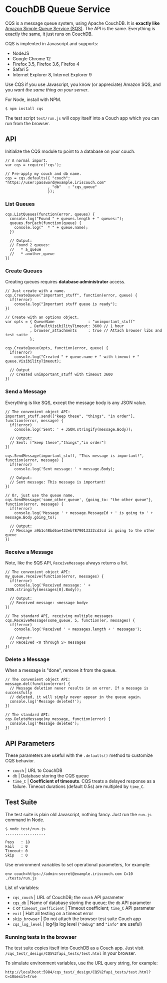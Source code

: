 # CouchDB Queue Service

CQS is a message queue system, using Apache CouchDB. It is **exactly like** [Amazon Simple Queue Service (SQS)][sqs_api]. The API is the same. Everything is exactly the same, it just runs on CouchDB.

CQS is implented in Javascript and supports:

* NodeJS
* Google Chrome 12
* Firefox 3.5, Firefox 3.6, Firefox 4
* Safari 5
* Internet Explorer 8, Internet Explorer 9

Use CQS if you use Javascript, you know (or appreciate) Amazon SQS, and you *want the same thing on your server*.

For Node, install with NPM.

    $ npm install cqs

The test script `test/run.js` will copy itself into a Couch app which you can run from the browser.

[sqs_api]: http://docs.amazonwebservices.com/AWSSimpleQueueService/latest/APIReference/

## API

Initialize the CQS module to point to a database on your couch.

    // A normal import.
    var cqs = require('cqs');

    // Pre-apply my couch and db name.
    cqs = cqs.defaults({ "couch": "https://user:password@example.iriscouch.com"
                       , "db"   : "cqs_queue"
                       });

### List Queues

    cqs.ListQueues(function(error, queues) {
      console.log("Found " + queues.length + " queues:");
      queues.forEach(function(queue) {
        console.log("  * " + queue.name);
      })

      // Output:
      // Found 2 queues:
      //   * a_queue
      //   * another_queue
    })

### Create Queues

Creating queues requires **database administrator** access.

    // Just create with a name.
    cqs.CreateQueue("important_stuff", function(error, queue) {
      if(!error)
        console.log("Important stuff queue is ready");
    })

    // Create with an options object.
    var opts = { QueueName               : "unimportant_stuff"
               , DefaultVisibilityTimeout: 3600 // 1 hour
               , browser_attachments     : true // Attach browser libs and test suite
               };

    cqs.CreateQueue(opts, function(error, queue) {
      if(!error)
        console.log("Created " + queue.name + " with timeout + " queue.VisibilityTimeout);

      // Output
      // Created unimportant_stuff with timeout 3600
    })

### Send a Message

Everything is like SQS, except the message body is any JSON value.

    // The convenient object API:
    important_stuff.send(["keep these", "things", "in order"], function(error, message) {
      if(!error)
        console.log('Sent: ' + JSON.stringify(message.Body));

      // Output:
      // Sent: ["keep these","things","in order"]
    })

    cqs.SendMessage(important_stuff, "This message is important!", function(error, message) {
      if(!error)
        console.log('Sent message: ' + message.Body);

      // Output:
      // Sent message: This message is important!
    })

    // Or, just use the queue name.
    cqs.SendMessage('some_other_queue', {going_to: "the other queue"}, function(error, message) {
      if(!error)
        console.log('Message ' + message.MessageId + ' is going to ' + message.Body.going_to);

      // Output:
      // Message a9b1c48bd6ae433eb7879013332cd3cd is going to the other queue
    })

### Receive a Message

Note, like the SQS API, `ReceiveMessage` always returns a list.

    // The convenient object API:
    my_queue.receive(function(error, messages) {
      if(!error)
        console.log('Received message: ' + JSON.stringify(messages[0].Body));

      // Output:
      // Received message: <message body>
    })

    // The standard API, receiving multiple messages
    cqs.ReceiveMessage(some_queue, 5, function(er, messages) {
      if(!error)
        console.log('Received ' + messages.length + ' messages');

      // Output:
      // Received <0 through 5> messages
    })

### Delete a Message

When a message is "done", remove it from the queue.

    // The convenient object API:
    message.del(function(error) {
      // Message deletion never results in an error. If a message is successfully
      // deleted, it will simply never appear in the queue again.
      console.log('Message deleted!');
    })

    // The standard API:
    cqs.DeleteMessage(my_message, function(error) {
      console.log('Message deleted');
    })

## API Parameters

These parameters are useful with the `.defaults()` method to customize CQS behavior.

* `couch` | URL to CouchDB
* `db` | Database storing the CQS queue
* `time_C` | **Coefficient of timeouts**. CQS treats a delayed response as a failure. Timeout durations (default 0.5s) are multipled by `time_C`.

## Test Suite

The test suite is plain old Javascript, nothing fancy. Just run the `run.js` command in Node.

    $ node test/run.js
    ..................

    Pass   : 18
    Fail   : 0
    Timeout: 0
    Skip   : 0

Use environment variables to set operational parameters, for example:

    env couch=https://admin:secret@example.iriscouch.com C=10 ./tests/run.js

List of variables:

* `cqs_couch` | URL of CouchDB; the `couch` API parameter
* `cqs_db` | Name of database storing the queue; the `db` API parameter
* `C` or `timeout_coefficient` | Timeout coefficient; `time_C` API parameter
* `exit` | Halt all testing on a timeout error
* `skip_browser` | Do not attach the browser test suite Couch app
* `cqs_log_level` | log4js log level (`"debug"` and `"info"` are useful)

### Running tests in the browser

The test suite copies itself into CouchDB as a Couch app. Just visit `/cqs_test/_design/CQS%2fapi_tests/test.html` in your browser.

To simulate environment variables, use the URL query string, for example:

    http://localhost:5984/cqs_test/_design/CQS%2fapi_tests/test.html?C=10&exit=true
